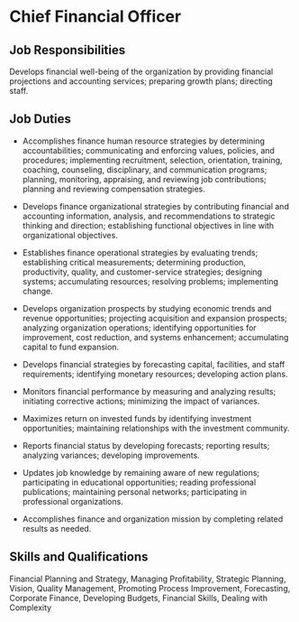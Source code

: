 # Chief Financial Officer

## Job Responsibilities

Develops financial well-being of the organization by providing financial projections and accounting services; preparing growth plans; directing staff.

## Job Duties

* Accomplishes finance human resource strategies by determining accountabilities; communicating and enforcing values, policies, and procedures; implementing recruitment, selection, orientation, training, coaching, counseling, disciplinary, and communication programs; planning, monitoring, appraising, and reviewing job contributions; planning and reviewing compensation strategies.

* Develops finance organizational strategies by contributing financial and accounting information, analysis, and recommendations to strategic thinking and direction; establishing functional objectives in line with organizational objectives.

* Establishes finance operational strategies by evaluating trends; establishing critical measurements; determining production, productivity, quality, and customer-service strategies; designing systems; accumulating resources; resolving problems; implementing change.

* Develops organization prospects by studying economic trends and revenue opportunities; projecting acquisition and expansion prospects; analyzing organization operations; identifying opportunities for improvement, cost reduction, and systems enhancement; accumulating capital to fund expansion.

* Develops financial strategies by forecasting capital, facilities, and staff requirements; identifying monetary resources; developing action plans.

* Monitors financial performance by measuring and analyzing results; initiating corrective actions; minimizing the impact of variances.

* Maximizes return on invested funds by identifying investment opportunities; maintaining relationships with the investment community.

* Reports financial status by developing forecasts; reporting results; analyzing variances; developing improvements.

* Updates job knowledge by remaining aware of new regulations; participating in educational opportunities; reading professional publications; maintaining personal networks; participating in professional organizations.

* Accomplishes finance and organization mission by completing related results as needed.

## Skills and Qualifications

Financial Planning and Strategy, Managing Profitability, Strategic Planning, Vision, Quality Management, Promoting Process Improvement, Forecasting, Corporate Finance, Developing Budgets, Financial Skills, Dealing with Complexity

